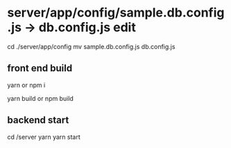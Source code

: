 # server/app/config/sample.db.config.js -> db.config.js edit
cd ./server/app/config
mv sample.db.config.js db.config.js 

## front end build 
yarn or npm i 

yarn build or npm build 

## backend start 
cd /server
yarn
yarn start 

